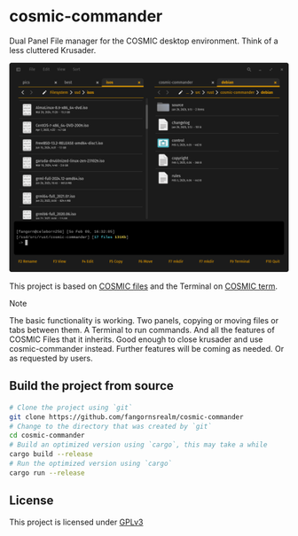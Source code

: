 # cosmic-commander

Dual Panel File manager for the COSMIC desktop environment. Think of a less cluttered Krusader.

![cosmic-commander](assets/cosmic-commander.png)

This project is based on [COSMIC files](https://github.com/pop-os/cosmic-files) and the Terminal on [COSMIC term](https://github.com/pop-os/cosmic-term).

> [!NOTE]
> The basic functionality is working. Two panels, copying or moving files or tabs between them. A Terminal to run commands. And all the features of COSMIC Files that it inherits. Good enough to close krusader and use cosmic-commander instead. Further features will be coming as needed. Or as requested by users.

## Build the project from source

```sh
# Clone the project using `git`
git clone https://github.com/fangornsrealm/cosmic-commander
# Change to the directory that was created by `git`
cd cosmic-commander
# Build an optimized version using `cargo`, this may take a while
cargo build --release
# Run the optimized version using `cargo`
cargo run --release
```

## License

This project is licensed under [GPLv3](LICENSE)
